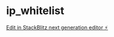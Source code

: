 # ip_whitelist

[Edit in StackBlitz next generation editor ⚡️](https://stackblitz.com/~/github.com/codeWithAnandu/ip_whitelist)